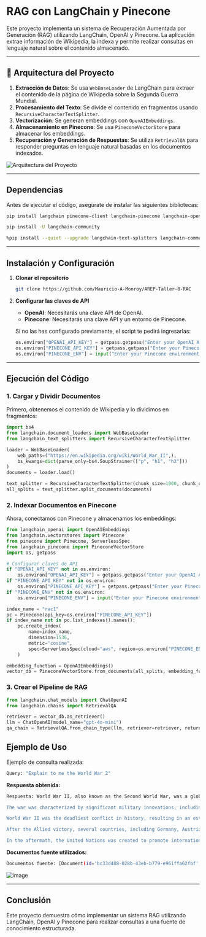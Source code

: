 # RAG con LangChain y Pinecone

Este proyecto implementa un sistema de Recuperación Aumentada por Generación (RAG) utilizando LangChain, OpenAI y Pinecone. La aplicación extrae información de Wikipedia, la indexa y permite realizar consultas en lenguaje natural sobre el contenido almacenado.

---

## 📌 Arquitectura del Proyecto

1. **Extracción de Datos**: Se usa `WebBaseLoader` de LangChain para extraer el contenido de la página de Wikipedia sobre la Segunda Guerra Mundial.
2. **Procesamiento del Texto**: Se divide el contenido en fragmentos usando `RecursiveCharacterTextSplitter`.
3. **Vectorización**: Se generan embeddings con `OpenAIEmbeddings`.
4. **Almacenamiento en Pinecone**: Se usa `PineconeVectorStore` para almacenar los embeddings.
5. **Recuperación y Generación de Respuestas**: Se utiliza `RetrievalQA` para responder preguntas en lenguaje natural basadas en los documentos indexados.

![Arquitectura del Proyecto](ruta/a/la/imagen.png)

---

## Dependencias

Antes de ejecutar el código, asegúrate de instalar las siguientes bibliotecas:

```sh
pip install langchain pinecone-client langchain-pinecone langchain-openai bs4
```
```sh
pip install -U langchain-community
```
```sh
%pip install --quiet --upgrade langchain-text-splitters langchain-community langgraph
```

---

## Instalación y Configuración

1. **Clonar el repositorio**
   ```sh
   git clone https://github.com/Mauricio-A-Monroy/AREP-Taller-8-RAC
   ```

2. **Configurar las claves de API**
   - **OpenAI**: Necesitarás una clave API de OpenAI.
   - **Pinecone**: Necesitarás una clave API y un entorno de Pinecone.
   
   Si no las has configurado previamente, el script te pedirá ingresarlas:
   ```python
   os.environ["OPENAI_API_KEY"] = getpass.getpass("Enter your OpenAI API key: ")
   os.environ["PINECONE_API_KEY"] = getpass.getpass("Enter your Pinecone API key: ")
   os.environ["PINECONE_ENV"] = input("Enter your Pinecone environment: ")
   ```
---

## Ejecución del Código

### 1. Cargar y Dividir Documentos
Primero, obtenemos el contenido de Wikipedia y lo dividimos en fragmentos:

```python
import bs4
from langchain.document_loaders import WebBaseLoader
from langchain_text_splitters import RecursiveCharacterTextSplitter

loader = WebBaseLoader(
    web_paths=("https://en.wikipedia.org/wiki/World_War_II",),
    bs_kwargs=dict(parse_only=bs4.SoupStrainer(["p", "h1", "h2"]))
)
documents = loader.load()

text_splitter = RecursiveCharacterTextSplitter(chunk_size=1000, chunk_overlap=200)
all_splits = text_splitter.split_documents(documents)
```

### 2. Indexar Documentos en Pinecone
Ahora, conectamos con Pinecone y almacenamos los embeddings:

```python
from langchain_openai import OpenAIEmbeddings
from langchain.vectorstores import Pinecone
from pinecone import Pinecone, ServerlessSpec
from langchain_pinecone import PineconeVectorStore
import os, getpass

# Configurar claves de API
if "OPENAI_API_KEY" not in os.environ:
    os.environ["OPENAI_API_KEY"] = getpass.getpass("Enter your OpenAI API key: ")
if "PINECONE_API_KEY" not in os.environ:
    os.environ["PINECONE_API_KEY"] = getpass.getpass("Enter your Pinecone API key: ")
if "PINECONE_ENV" not in os.environ:
    os.environ["PINECONE_ENV"] = input("Enter your Pinecone environment: ")

index_name = "rac1"
pc = Pinecone(api_key=os.environ["PINECONE_API_KEY"])
if index_name not in pc.list_indexes().names():
    pc.create_index(
        name=index_name,
        dimension=1536,
        metric="cosine",
        spec=ServerlessSpec(cloud="aws", region=os.environ["PINECONE_ENV"])
    )

embedding_function = OpenAIEmbeddings()
vector_db = PineconeVectorStore.from_documents(all_splits, embedding_function, index_name=index_name)
```

### 3. Crear el Pipeline de RAG

```python
from langchain.chat_models import ChatOpenAI
from langchain.chains import RetrievalQA

retriever = vector_db.as_retriever()
llm = ChatOpenAI(model_name="gpt-4o-mini")
qa_chain = RetrievalQA.from_chain_type(llm, retriever=retriever, return_source_documents=True)
```
## Ejemplo de Uso

Ejemplo de consulta realizada:
```sh
Query: "Explain to me the World War 2"
```

**Respuesta obtenida:**

```sh
Respuesta: World War II, also known as the Second World War, was a global conflict that lasted from September 1, 1939, to September 2, 1945. It involved two main coalitions: the Allies and the Axis powers. Nearly all of the world's countries participated in the war, which mobilized vast resources in pursuit of total war.

The war was characterized by significant military innovations, including the use of tanks and aircraft, which played major roles in battles and enabled strategic bombing of cities. Notably, it was during this conflict that the first and only nuclear weapons were used in warfare.

World War II was the deadliest conflict in history, resulting in an estimated 70 to 85 million deaths, with more than half of the casualties being civilians. Many people died as a result of genocides, including the Holocaust, as well as from massacres, starvation, and disease.

After the Allied victory, several countries, including Germany, Austria, Japan, and Korea, were occupied, and leaders from Germany and Japan were tried for war crimes. The war had a profound impact on the world, transforming political, economic, and social structures, and establishing the foundation for international relations in the 20th century and beyond.

In the aftermath, the United Nations was created to promote international cooperation and prevent future conflicts, with the victorious great powers—China, France, the Soviet Union, the UK, and the U.S.—becoming permanent members of the UN Security Council. The Soviet Union and the U.S. emerged as rival superpowers, leading to the Cold War. The war also spurred the decolonization of many countries in Africa and Asia, as the influence of European powers waned.
```

**Documentos fuente utilizados:**

```sh
Documentos fuente: [Document(id='bc33d488-028b-43eb-b779-e961ffa62fbf', metadata={'source': 'https://en.wikipedia.org/wiki/World_War_II'}, page_content="ContentsWorld War II\nAsia-Pacific\nMediterranean and Middle East\nOther campaigns\nCoups\nWorld War\xa0II[b] or the Second World War ...
```

![image](https://github.com/user-attachments/assets/f0f80186-2afd-4cd8-834f-3b3dceda2d6f)

---

## Conclusión
Este proyecto demuestra cómo implementar un sistema RAG utilizando LangChain, OpenAI y Pinecone para realizar consultas a una fuente de conocimiento estructurada.


